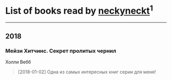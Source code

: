 # List of books read by [neckyneckt](http://vk.com/id383474965)<sup>1</sup>
---

## 2018

### Мейзи Хитчинс. Секрет пролитых чернил
Холли Вебб
> [2018-01-02] Одна из самых интересных книг серии для меня!



